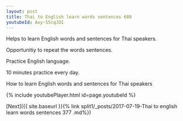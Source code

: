 ```yaml
---
layout: post
title: Thai to English learn words sentences 680 
youtubeId: Axy-55cqJOI
---
```

 
 
Helps to learn English words and sentences for Thai speakers.

Opportunitiy to repeat the words sentences. 

Practice English language. 
 
10 minutes practice every day. 
 
How to learn English words and sentences for Thai speakers 
 
{% include youtubePlayer.html id=page.youtubeId %}
 
 
[Next]({{ site.baseurl }}{% link  split1/_posts/2017-07-19-Thai to english learn words sentences 377 .md%})
 
